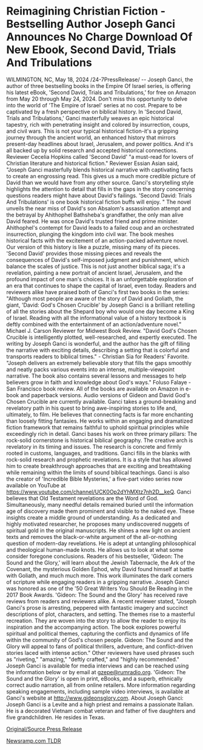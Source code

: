 # Reimagining Christian Fiction - Bestselling Author Joseph Ganci Announces No Charge Download Of New Ebook, Second David, Trials And Tribulations

WILMINGTON, NC, May 18, 2024 /24-7PressRelease/ -- Joseph Ganci, the author of three bestselling books in the Empire Of Israel series, is offering his latest eBook, 'Second David, Trials and Tribulations,' for free on Amazon from May 20 through May 24, 2024. Don't miss this opportunity to delve into the world of 'The Empire of Israel' series at no cost.  Prepare to be captivated by a fresh perspective on biblical history. In 'Second David, Trials and Tribulations,' Ganci masterfully weaves an epic historical tapestry, rich with penetrating insight and colored by insurrection, coups, and civil wars. This is not your typical historical fiction-it's a gripping journey through the ancient world, an enhanced history that mirrors present-day headlines about Israel, Jerusalem, and power politics. And it's all backed up by solid research and accepted historical connections.  Reviewer Cecelia Hopkins called 'Second David' "a must-read for lovers of Christian literature and historical fiction." Reviewer Essian Asian said, "Joseph Ganci masterfully blends historical narrative with captivating facts to create an engrossing read. This gives us a much more credible picture of David than we would have from any other source. Ganci's storytelling style highlights the attention to detail that fills in the gaps in the story concerning questions readers might have about David's failings. 'Second David: Trials And Tribulations' is one book historical fiction buffs will enjoy. "  The novel unveils the near miss of David's son Absalom's assassination attempt and the betrayal by Ahithophel Bathsheba's grandfather, the only man alive David feared. He was once David's trusted friend and prime minister. Ahithophel's contempt for David leads to a failed coup and an orchestrated insurrection, plunging the kingdom into civil war.  The book meshes historical facts with the excitement of an action-packed adventure novel. Our version of this history is like a puzzle, missing many of its pieces. 'Second David' provides those missing pieces and reveals the consequences of David's self-imposed judgment and punishment, which balance the scales of justice.  This is not just another biblical saga; it's a revelation, painting a new portrait of ancient Israel, Jerusalem, and the profound impact of one man's choices. It is an unforgettable exploration of an era that continues to shape the capital of Israel, even today.  Readers and reviewers alike have praised both of Ganci's first two books in the series:  "Although most people are aware of the story of David and Goliath, the giant, 'David: God's Chosen Crucible' by Joseph Ganci is a brilliant retelling of all the stories about the Shepard boy who would one day become a King of Israel. Reading with all the informational value of a history textbook is deftly combined with the entertainment of an action/adventure novel." Michael J. Carson Reviewer for Midwest Book Review.  "David God's Chosen Crucible is intelligently plotted, well-researched, and expertly executed. The writing by Joseph Ganci is wonderful, and the author has the gift of filling the narrative with exciting details, describing a setting that is colorful and transports readers to biblical times." - Christian Sia for Readers' Favorite.  "Joseph delivers an extremely believable story that fills the gaps smoothly and neatly packs various events into an intense, multiple-viewpoint narrative. The book also contains several lessons and messages to help believers grow in faith and knowledge about God's ways." Foluso Falaye - San Francisco book review.  All of the books are available on Amazon in e-book and paperback versions. Audio versions of Gideon and David God's Chosen Crucible are currently available.  Ganci takes a ground-breaking and revelatory path in his quest to bring awe-inspiring stories to life and, ultimately, to film. He believes that connecting facts is far more enchanting than loosely fitting fantasies. He works within an engaging and dramatized fiction framework that remains faithful to uphold spiritual principles while exceedingly rich in detail.  Ganci bases his work on three primary pillars:  The rock-solid cornerstone is historical biblical geography.  The creative arch is revelatory in its timing and issues.  The research is concrete and firmly rooted in customs, languages, and traditions.  Ganci fills in the blanks with rock-solid research and prophetic revelations. It is a style that has allowed him to create breakthrough approaches that are exciting and breathtaking while remaining within the limits of sound biblical teachings.  Ganci is also the creator of 'Incredible Bible Mysteries,' a five-part video series now available on YouTube at https://www.youtube.com/channel/UCK0Op2dYhMXtz7nh2D__keQ.  Ganci believes that Old Testament revelations are the Word of God. Simultaneously, many needful details remained buried until the information age of discovery made them prominent and visible to the naked eye. These insights create a middle ground of understanding. As a dedicated and highly motivated researcher, he proposes many undiscovered nuggets of spiritual gold in the original manuscripts. He shines a new light on ancient texts and removes the black-or-white argument of the all-or-nothing question of modern-day revelations. He is adept at untangling philosophical and theological human-made knots. He allows us to look at what some consider foregone conclusions.  Readers of his bestseller, 'Gideon: The Sound and the Glory,' will learn about the Jewish Tabernacle, the Ark of the Covenant, the mysterious Golden Ephod, why David found himself at battle with Goliath, and much much more. This work illuminates the dark corners of scripture while engaging readers in a gripping narrative.  Joseph Ganci was honored as one of the '50 Great Writers You Should Be Reading in the 2017 Book Awards. 'Gideon: The Sound and the Glory' has received rave reviews from readers and reviewers alike. A recent reviewer stated, "Joseph Ganci's prose is arresting, peppered with fantastic imagery and succinct descriptions of plot, characters, and setting. The themes rise to a masterful recreation. They are woven into the story to allow the reader to enjoy its inspiration and the accompanying action. The book explores powerful spiritual and political themes, capturing the conflicts and dynamics of life within the community of God's chosen people. Gideon: The Sound and the Glory will appeal to fans of political thrillers, adventure, and conflict-driven stories laced with intense action." Other reviewers have used phrases such as "riveting," "amazing," "deftly crafted," and "highly recommended."  Joseph Ganci is available for media interviews and can be reached using the information below or by email at gzepe@rumradio.org. 'Gideon: The Sound and the Glory' is open in print, eBooks, and a superb, ethnically correct audio narration, all from online retailers.  More information regarding speaking engagements, including sample video interviews, is available at Ganci's website at http://www.gideonsglory.com.  About Joseph Ganci:  Joseph Ganci is a Levite and a high priest and remains a passionate Italian. He is a decorated Vietnam combat veteran and father of five daughters and five grandchildren. He resides in Texas. 

[Original/Source Press Release](https://www.24-7pressrelease.com/press-release/510950/reimagining-christian-fiction-bestselling-author-joseph-ganci-announces-no-charge-download-of-new-ebook-second-david-trials-and-tribulations) 

[Newsramp.com TLDR](https://newsramp.com/None) 